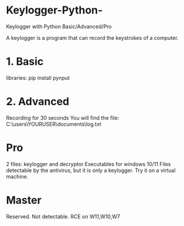 # Keylogger-Python-
Keylogger with Python  Basic/Advanced/Pro

A keylogger is a program that can record the keystrokes of a computer.

# 1. Basic
libraries: pip install pynput

# 2. Advanced
Recording for 30 seconds
You will find the file: C:\users\YOURUSER\documents\log.txt

# Pro 
2 files: keylogger and decryptor
Executables for windows 10/11
Files detectable by the antivirus, but it is only a keylogger. Try it on a virtual machine.

# Master 
Reserved. Not detectable. RCE on W11,W10,W7

